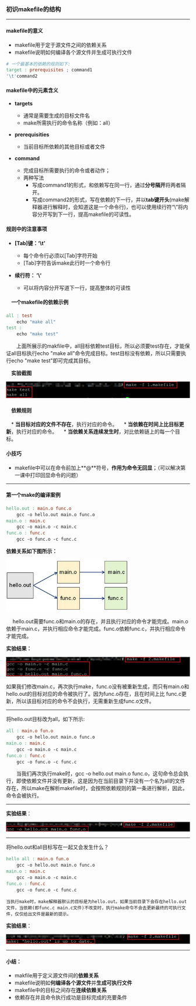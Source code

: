 ### 初识makefile的结构

****

#### makefile的意义

* makefile用于定于源文件之间的依赖关系
* makefile说明如何编译各个源文件并生成可执行文件

```makefile
# 一个最基本的依赖的规则如下:
target : prerequisites ; command1
'\t'command2
```

#### makefile中的元素含义

* **targets**
  * 通常是需要生成的目标文件名
  * make所需执行的命令名称（例如：all）

* **prerequisities**
  	* 当前目标所依赖的其他目标或者文件

* **command**
  * 完成目标所需要执行的命令或者动作；
  * 两种写法
    * 写成command1的形式，和依赖写在同一行，通过**分号隔开**将两者隔开。
    * 写成command2的形式，写在依赖的下一行，并以**tab键开头**(make解释器进行解释时，会知道这是一个命令行)，也可以使用续行符“\”将内容分开写到下一行，提高makefile的可读性。

#### 规则中的注意事项

* **[Tab]键：‘\t’**
  * 每个命令行必须以[Tab]字符开始
  * [Tab]字符告诉make此行时一个命令行

* **续行符： ’\‘**
  	*    可以将内容分开写道下一行，提高整体的可读性

#### 　一个makefile的依赖示例

```makefile
all : test
	echo "make all"
test :
	echo "make test"
```

　　上面所展示的makfile中，all目标依赖test目标，所以必须要test存在，才能保证all目标执行echo "make all"命令完成目标。test目标没有依赖，所以只需要执行echo "make test"即可完成其目标。

　**实验截图**

![image-20210314222536448](第二课-初识makefile的结构.assets/image-20210314222536448.png)

#### 　依赖规则

　* **当目标对应的文件不存在**，执行对应的命令。
　* **当依赖在时间上比目标更新**，执行对应的命令。
　* **当依赖关系连续发生时**，对比依赖链上的每一个目标。

#### 小技巧

* makefile中可以在命令前加上**@**符号，**作用为命令无回显**；（可以解决第一课中打印回显命令的问题）　　

***

#### 第一个make的编译案例

```makefile
hello.out : main.o func.o
	gcc -o hello.out main.o func.o
main.o : main.c
	gcc -o main.o -c main.c
func.o : func.c
	gcc -o func.o -c func.c
```

**依赖关系如下图所示：**

![image-20210314222602413](第二课-初识makefile的结构.assets/image-20210314222602413.png)　　　　　　　　　　　　　　

　	hello.out需要func.o和main.o的存在，并且执行对应的命令才能完成。main.o依赖于main.c，并执行相应命令才能完成。func.o依赖func.c，并执行相应命令才能完成。

**实验结果：**

![image-20210314222621376](第二课-初识makefile的结构.assets/image-20210314222621376.png)

​	  如果我们修改main.c，再次执行make，func.o没有被重新生成，而只有main.o和hello.out的目标对应的命令被执行了。因为func.o存在，且在时间上比 func.c更新，所以该目标对应的命令不会执行，无需重新生成func.o文件。

****

将hello.out目标改为all，如下所示:

```makefile
all : main.o fun.o
	gcc -o hello.out main.o func.o
main.o : main.c
	gcc -o main.o -c main.c
func.o : func.c
	gcc -o func.o -c func.c
```

　　当我们再次执行make时，gcc -o hello.out main.o func.o，这句命令总会执行，即使依赖文件并没有更新，这是因为在当前目录下并没有一个名为all的文件存在，所以make在解析makefile时，会按照依赖规则的第一条进行解析，因此，命令会被执行。

***

**实验结果**：

![image-20210314222643983](第二课-初识makefile的结构.assets/image-20210314222643983.png)

***

将hello.out和all目标写在一起又会发生什么？

```makefile
hello all : main.o fun.o
	gcc -o hello.out main.o func.o
main.o : main.c
	gcc -o main.o -c main.c
func.o : func.c
	gcc -o func.o -c func.c
```

  	当执行make时，make解释器默认的目标是为hello.out。如果当前目录下会存在hello.out文件，当依赖(即func.c main.c文件)不改变时，执行make命令不会去更新最终的可执行文件，仅仅给出文件是最新的提示。

**实验结果**：

![image-20210314222704739](第二课-初识makefile的结构.assets/image-20210314222704739.png)

***

#### 小结：

* makfile用于定义源文件间的**依赖关系**
* makefile说明如**何编译各个源文件**并**生成可执行文件**
* makefile中的目标之间存在**连续依赖关系**
* 依赖存在并且命令执行成功是目标完成的充要条件
